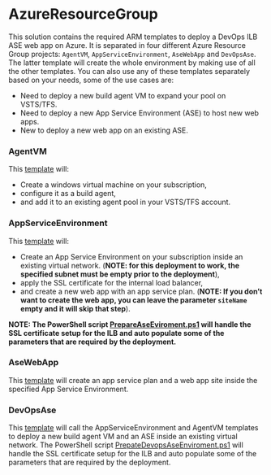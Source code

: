 # AzureResourceGroup

This solution contains the required ARM templates to deploy a DevOps ILB ASE web app on Azure. It is separated in four different Azure Resource Group projects: `AgentVM`, `AppServiceEnvironment`, `AseWebApp` and `DevOpsAse`. The latter template will create the whole environment by making use of all the other templates. You can also use any of these templates separately based on your needs, some of the use cases are:
*	Need to deploy a new build agent VM to expand your pool on VSTS/TFS.
*	Need to deploy a new App Service Environment (ASE) to host new web apps.
*	New to deploy a new web app on an existing ASE.

### AgentVM
This [template](AzureResourceGroup/AgentVM/azuredeploy.json) will:
*	Create a windows virtual machine on your subscription, 
*	configure it as a build agent,
*	and add it to an existing agent pool in your VSTS/TFS account.

### AppServiceEnvironment
This [template](AzureResourceGroup/AppServiceEnvironment/azuredeploy.json) will:
*	Create an App Service Environment on your subscription inside an existing virtual network. (**NOTE: for this deployment to work, the specified subnet must be empty prior to the deployment**),
*	apply the SSL certificate for the internal load balancer,
*	and create a new web app with an app service plan. (**NOTE: If you don’t want to create the web app, you can leave the parameter `siteName` empty and it will skip that step**).

**NOTE: The PowerShell script [PrepareAseEviroment.ps1](AzureResourceGroup/AppServiceEnvironment/pre-requisites/PrepareAseEnvironment.ps1) will handle the SSL certificate setup for the ILB and auto populate some of the parameters that are required by the deployment.**

### AseWebApp
This [template](AzureResourceGroup/AseWebApp/azuredeploy.json) will create an app service plan and a web app site inside the specified App Service Environment.

### DevOpsAse
This [template](AzureResourceGroup/DevOpsAse/azuredeploy.json) will call the AppServiceEnvironment and AgentVM templates to deploy a new build agent VM and an ASE inside an existing virtual network. The PowerShell script [PrepateDevopsAseEnviroment.ps1](AzureResourceGroup/DevOpsAse/pre-requisites/PrepareDevopsAseEnvironment.ps1) will handle the SSL certificate setup for the ILB and auto populate some of the parameters that are required by the deployment.
